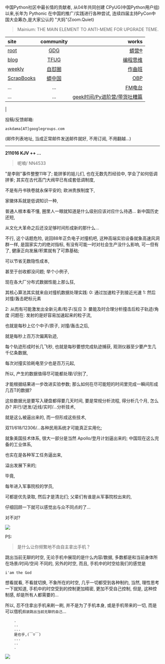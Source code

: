 中国Python社区中最长情的贡献者, 从04年共同创建 CPyUG(中国Python用户组)以来,长年为 Pythonic 在中国的推广/实践进行各种尝试, 连续四届主持PyCon中国大会筹办,是大家公认的 "大妈"(Zoom.Quiet)

> Mainium: THE MAIN ELEMENT TO ANTI-MEME FOR UPGRADE TEME.

| site | community | works |
| :-----| :----: | ----: |
| [root](http://zoomquiet.io/) | [GDG](https://blog.zhgdg.org/) | [蟒营®](https://doc.101.camp/) |
| [blog](https://blog.zoomquiet.io/pages/zoomquiet.html) | [TFUG](http://zh.tfug.world/) | [编程思维](https://py.101.camp/) |
| [weekly](http://weekly.pychina.org/) | [自怼圈](https://du.101.camp/) | [作曲班](https://mu.101.camp/) |
| [ScrapBooks](https://zoomquiet.io/collection.html) | [蟒中国](https://pychina.org/) | [OBP](https://zoomquiet.io/obp/index.html) |
| ... | ... | [FM电台](https://fm.101.camp/) |
| ... | ... | [geek时间/Py进阶营/带货吐糟篇](https://fm.101.camp/2020/geek2py-dama.html) 
 |


投稿/反馈邮箱:

    askdama[AT]googlegroups.com

(邮件列表地址, 
当成正常邮件发送邮件就好, 不用订阅, 不用翻越...)


---------------------------------------------------
**211016 KJV ++ ...**

> 呢喃/ NN4533



"是李刚"事件整整11年了;
能拼爹的娃儿们,
也在无数先烈经验中,
学会了如何低调拼爹;
其实在古代高门大阀早已有成套低调制度,

不是有丹书铁卷就永保平安的;
欧洲贵族制度下,

家徽体系就是低调知识一种,

普通人根本看不懂,
圈里人一眼就知道是什么级别应该对应什么待遇...
新中国历史还短,

从文化大革命之后还没足够时间形成新的那什么...

不行,
这个话题危险,
说回88年正负电子对撞机吧,
这种高端实验设备就象高速风洞群一样,
是国家实力的绝对指标,
有没有可能一时对社会生产没什么影响,
可一但有了,
健康正向发展/积累就有了可靠基础;

可以节省无数隐性成本,

甚至于创收都没问题;
举个小例子,

现在各大厂分布式数据性能上那么狂,

其核心算法其实就来自对撞机数据处理实践:
0: 通过加速粒子到接近光速
1: 然后对撞/轰击耙标元素

2: 从而有可能激发出全新元素/粒子/反应
3: 嘦能及时合理分析撞击后粒子轨迹/角度
问题在:
发射的是好容易加速起来的粒子流,

也就是每秒上亿个中子/原子,
对撞/轰击之后,

就是每秒上百万次偏离轨迹,

每个轨迹形成时长几飞秒,
也就是每秒要想完成轨迹捕获,
观测仪器至少要产生几千亿条数据,

每次对撞实验耗电至少也是百万元起,

所以, 产生的数据值得尽可能都处理/识别了,

才能根据结果进一步改进实验参数;
那么如何在尽可能短的时间里完成一瞬间形成几百T的数据?

这些数据光是要写入硬盘都得要几天时间,
要是常规分析流程,
得分析几个月,
怎么办?
并行/迸发/近线/实时/...分析技术,

就是这么被逼出来的,
而一但形成这些技术,

双11/618/12306/...各种民用系统才可能真正实用化;

就象美国技术体系,
很大一部分是当然 Apollo/登月计划逼出来的;
中国现在这么完备的工业体系,

也实在是各种军工任务逼出来,

溢出发展下来的;

毕竟,

每年进入军事院校的学员,

可都是优先录取,
然后才是清北们;
父辈们有谁是从军事院校出来的,

仔细回顾一下就可以感觉出与众不同点​的了...

对不对?


![](https://ipic.zoomquiet.top/2021-10-15-zq42-today-card-2110.016.jpeg)



PS:
> 是什么让你频繁地不由自主拿出手机？

跳出当前无聊的时空,
无论手机中展现的是什么内容/数据,
多数都是和当前身体所在场景/时间/空间 不同的,
另外的时空,
而且, 手机中的时空给我们的感觉是

    i'am the God

想看就看, 不看就切换,
不象所在的时空, 几乎一切都受到各种制约,
当然,
理性思考一下就知道,
手机中的时空受到的控制更加精密, 更加不受自己控制,
但是, 这种控制感,
却是所有人都需要的...

所以, 
忍不住拿出手机来刷一刷,
并不是为了手机本身, 或是手机带来的一切,
而是可以借机`假装跳出当前无聊的自己`...



```
    .
    ..
    ...
    是也乎,(￣▽￣)
    ...
    ..
    .
```


![](http://ydlj.zoomquiet.top/ipic/2021-07-10-210701DU21-zip.jpg)

